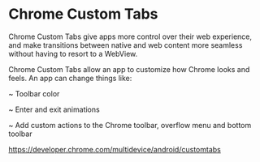 # Chrome Custom Tabs

Chrome Custom Tabs give apps more control over their web experience, and make transitions between native and web content more seamless without having to resort to a WebView.

Chrome Custom Tabs allow an app to customize how Chrome looks and feels. An app can change things like:

~ Toolbar color

~ Enter and exit animations

~ Add custom actions to the Chrome toolbar, overflow menu and bottom toolbar

  https://developer.chrome.com/multidevice/android/customtabs

